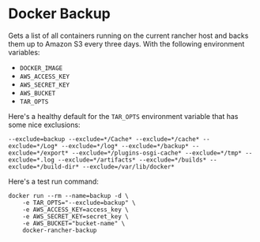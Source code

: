 # Docker Backup

Gets a list of all containers running on the current rancher host and
backs them up to Amazon S3 every three days. With the following environment
variables:
- `DOCKER_IMAGE`
- `AWS_ACCESS_KEY`
- `AWS_SECRET_KEY`
- `AWS_BUCKET`
- `TAR_OPTS`

Here's a healthy default for the `TAR_OPTS` environment variable that
has some nice exclusions:

```
--exclude=backup --exclude=*/Cache* --exclude=*/cache* --exclude=*/Log* --exclude=*/log* --exclude=*/backup* --exclude=*/export* --exclude=*/plugins-osgi-cache* --exclude=*/tmp* --exclude=*.log --exclude=*/artifacts* --exclude=*/builds* --exclude=*/build-dir* --exclude=/var/lib/docker*
```

Here's a test run command:

```
docker run --rm --name=backup -d \
    -e TAR_OPTS="--exclude=backup" \
    -e AWS_ACCESS_KEY=access_key \
    -e AWS_SECRET_KEY=secret_key \
    -e AWS_BUCKET="bucket-name" \
    docker-rancher-backup
```
